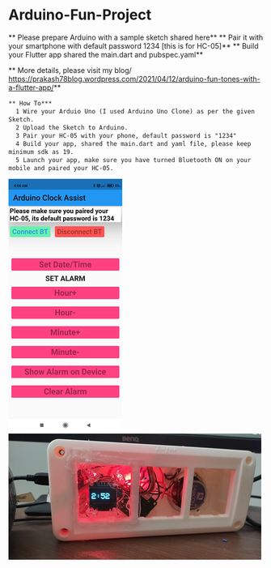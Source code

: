 # Arduino-Fun-Project
   
   
   
** Please prepare Arduino with a sample sketch shared here**
** Pair it with your smartphone with default password 1234 [this is for HC-05]**
** Build your Flutter app shared the main.dart and pubspec.yaml**


 ** More details, please visit my blog/ https://prakash78blog.wordpress.com/2021/04/12/arduino-fun-tones-with-a-flutter-app/**
 
 
    ** How To***
      1 Wire your Arduio Uno (I used Arduino Uno Clone) as per the given Sketch.
      2 Upload the Sketch to Arduino.
      3 Pair your HC-05 with your phone, default password is "1234"
      4 Build your app, shared the main.dart and yaml file, please keep minimum sdk as 19.
      5 Launch your app, make sure you have turned Bluetooth ON on your mobile and paired your HC-05.

![alt text](https://github.com/prax78/Arduino_Clock_Control_Via_App/blob/main/App.png)
![alt text](https://github.com/prax78/Arduino_Clock_Control_Via_App/blob/main/Arduino_Clock.png)



